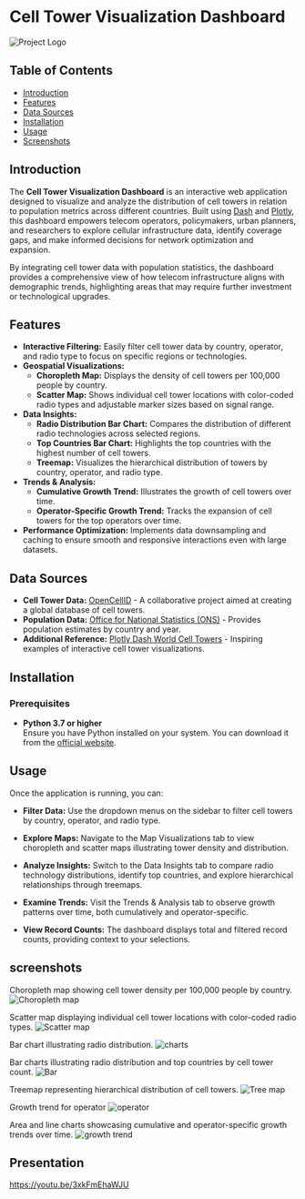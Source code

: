 # Cell Tower Visualization Dashboard

![Project Logo](https://github.com/sahmedAdnan/cellTowerExplorer/blob/main/pic/Overview.png)

## Table of Contents
- [Introduction](#introduction)
- [Features](#features)
- [Data Sources](#data-sources)
- [Installation](#installation)
- [Usage](#usage)
- [Screenshots](#screenshots)

## Introduction

The **Cell Tower Visualization Dashboard** is an interactive web application designed to visualize and analyze the distribution of cell towers in relation to population metrics across different countries. Built using [Dash](https://dash.plotly.com/) and [Plotly](https://plotly.com/), this dashboard empowers telecom operators, policymakers, urban planners, and researchers to explore cellular infrastructure data, identify coverage gaps, and make informed decisions for network optimization and expansion.

By integrating cell tower data with population statistics, the dashboard provides a comprehensive view of how telecom infrastructure aligns with demographic trends, highlighting areas that may require further investment or technological upgrades.

## Features

- **Interactive Filtering:** Easily filter cell tower data by country, operator, and radio type to focus on specific regions or technologies.
- **Geospatial Visualizations:** 
  - **Choropleth Map:** Displays the density of cell towers per 100,000 people by country.
  - **Scatter Map:** Shows individual cell tower locations with color-coded radio types and adjustable marker sizes based on signal range.
- **Data Insights:**
  - **Radio Distribution Bar Chart:** Compares the distribution of different radio technologies across selected regions.
  - **Top Countries Bar Chart:** Highlights the top countries with the highest number of cell towers.
  - **Treemap:** Visualizes the hierarchical distribution of towers by country, operator, and radio type.
- **Trends & Analysis:**
  - **Cumulative Growth Trend:** Illustrates the growth of cell towers over time.
  - **Operator-Specific Growth Trend:** Tracks the expansion of cell towers for the top operators over time.
- **Performance Optimization:** Implements data downsampling and caching to ensure smooth and responsive interactions even with large datasets.

## Data Sources

- **Cell Tower Data:** [OpenCellID](https://www.opencellid.org/) - A collaborative project aimed at creating a global database of cell towers.
- **Population Data:** [Office for National Statistics (ONS)](https://www.ons.gov.uk/) - Provides population estimates by country and year.
- **Additional Reference:** [Plotly Dash World Cell Towers](https://github.com/plotly/dash-world-cell-towers) - Inspiring examples of interactive cell tower visualizations.

## Installation

### Prerequisites

- **Python 3.7 or higher**  
  Ensure you have Python installed on your system. You can download it from the [official website](https://www.python.org/downloads/).

## Usage
   Once the application is running, you can:

- **Filter Data:**
Use the dropdown menus on the sidebar to filter cell towers by country, operator, and radio type.

- **Explore Maps:**
Navigate to the Map Visualizations tab to view choropleth and scatter maps illustrating tower density and distribution.

- **Analyze Insights:**
Switch to the Data Insights tab to compare radio technology distributions, identify top countries, and explore hierarchical relationships through treemaps.

- **Examine Trends:**
Visit the Trends & Analysis tab to observe growth patterns over time, both cumulatively and operator-specific.

- **View Record Counts:**
The dashboard displays total and filtered record counts, providing context to your selections.

## screenshots
Choropleth map showing cell tower density per 100,000 people by country.
![Choropleth map](https://github.com/sahmedAdnan/cellTowerExplorer/blob/main/pic/BD_1.png)

Scatter map displaying individual cell tower locations with color-coded radio types.
![Scatter map](https://github.com/sahmedAdnan/cellTowerExplorer/blob/main/pic/BD_2.png)

Bar chart illustrating radio distribution.
![charts](https://github.com/sahmedAdnan/cellTowerExplorer/blob/main/pic/BD_3.png)



Bar charts illustrating radio distribution and top countries by cell tower count.
![Bar](https://github.com/sahmedAdnan/cellTowerExplorer/blob/main/pic/BD_4.png)

Treemap representing hierarchical distribution of cell towers.
![Tree map](https://github.com/sahmedAdnan/cellTowerExplorer/blob/main/pic/BD_5.png)

Growth trend for operator
![operator](https://github.com/sahmedAdnan/cellTowerExplorer/blob/main/pic/BD_6.png)

Area and line charts showcasing cumulative and operator-specific growth trends over time.
![growth trend](https://github.com/sahmedAdnan/cellTowerExplorer/blob/main/pic/BD_7.png)

## Presentation
https://youtu.be/3xkFmEhaWJU
